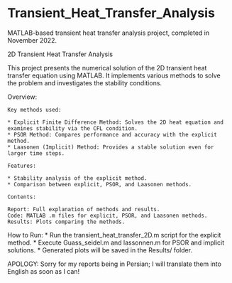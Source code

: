 # Transient_Heat_Transfer_Analysis
MATLAB-based transient heat transfer analysis project, completed in November 2022.

2D Transient Heat Transfer Analysis

This project presents the numerical solution of the 2D transient heat transfer equation using MATLAB. It implements various methods to solve the problem and investigates the stability conditions.

Overview:

	Key methods used:

	* Explicit Finite Difference Method: Solves the 2D heat equation and examines stability via the CFL condition.
	* PSOR Method: Compares performance and accuracy with the explicit method.
	* Laasonen (Implicit) Method: Provides a stable solution even for larger time steps.

 	Features:

	* Stability analysis of the explicit method.
	* Comparison between explicit, PSOR, and Laasonen methods.

	Contents:

	Report: Full explanation of methods and results.
	Code: MATLAB .m files for explicit, PSOR, and Laasonen methods.
	Results: Plots comparing the methods.

How to Run:
	* Run the transient_heat_transfer_2D.m script for the explicit method.
	* Execute Guass_seidel.m and lassonnen.m for PSOR and implicit solutions.
	* Generated plots will be saved in the Results/ folder.

APOLOGY: Sorry for my reports being in Persian; I will translate them into English as soon as I can!


